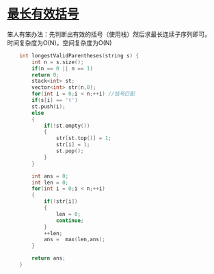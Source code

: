 # [最长有效括号](https://leetcode-cn.com/problems/longest-valid-parentheses/)
笨人有笨办法：先判断出有效的括号（使用栈）然后求最长连续子序列即可。   
时间复杂度为O(N)，空间复杂度为O(N)
```cpp
    int longestValidParentheses(string s) {
        int n = s.size();
        if(n == 0 || n == 1)
        return 0;
        stack<int> st;
        vector<int> str(n,0);
        for(int i = 0;i < n;++i) //括号匹配
        if(s[i] == '(')
        st.push(i);
        else
        {
            if(!st.empty())
            {
                str[st.top()] = 1;
                str[i] = 1;
                st.pop();
            }
        }

        int ans = 0;
        int len = 0;
        for(int i = 0;i < n;++i)
        {
            if(!str[i])
            {
                len = 0;
                continue;
            }
            ++len;
            ans =  max(len,ans);
        }

        return ans;
    }
```
